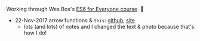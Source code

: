 Working through Wes Bos's [ES6 for Everyone course](https://github.com/wesbos/es6.io). :dancer:

* 22-Nov-2017 arrow functions & `this`: [github](arrow-functions-this.html), [site](http://toolbox.dotsara.com/es6-for-everyone/arrow-functions-this.html)
  - lots (and lots) of notes and I changed the text & photo because that's how I do!
